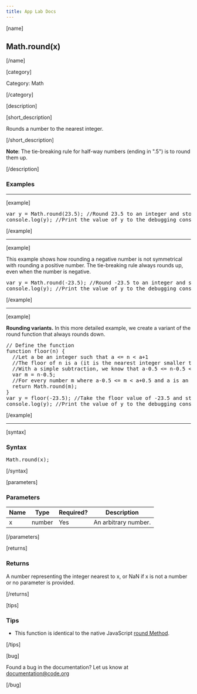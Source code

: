 ```yaml
---
title: App Lab Docs
---
```


[name]

## Math.round(x)

[/name]


[category]

Category: Math

[/category]

[description]

[short_description]

Rounds a number to the nearest integer.

[/short_description]

**Note**: The tie-breaking rule for half-way numbers (ending in ".5") is to round them up.

[/description]

### Examples
____________________________________________________

[example]

<pre>
var y = Math.round(23.5); //Round 23.5 to an integer and store the value in variable y
console.log(y); //Print the value of y to the debugging console, in this case "24"
</pre>

[/example]

____________________________________________________

[example]

This example shows how rounding a negative number is not symmetrical with rounding a positive number. The tie-breaking rule always rounds up, even when the number is negative.
<pre>
var y = Math.round(-23.5); //Round -23.5 to an integer and store the value in variable y
console.log(y); //Print the value of y to the debugging console, in this case "-23"
</pre>

[/example]

____________________________________________________

[example]

**Rounding variants.** In this more detailed example, we create a variant of the round function that always rounds down.
<pre>
// Define the function
function floor(n) {
  //Let a be an integer such that a <= n < a+1
  //The floor of n is a (it is the nearest integer smaller than n)
  //With a simple subtraction, we know that a-0.5 <= n-0.5 < a+0.5
  var m = n-0.5;
  //For every number m where a-0.5 <= m < a+0.5 and a is an integer, Math.round(m) = a
  return Math.round(m);
}
var y = floor(-23.5); //Take the floor value of -23.5 and store it in variable y
console.log(y); //Print the value of y to the debugging console, in this case "-24"
</pre>


[/example]

____________________________________________________

[syntax]

### Syntax
<pre>
Math.round(x);
</pre>

[/syntax]

[parameters]

### Parameters

| Name  | Type | Required? | Description |
|-----------------|------|-----------|-------------|
| x | number | Yes | An arbitrary number.  |

[/parameters]

[returns]

### Returns
A number representing the integer nearest to x, or NaN if x is not a number or no parameter is provided.

[/returns]

[tips]

### Tips
- This function is identical to the native JavaScript [round Method](http://www.w3schools.com/jsref/jsref_round.asp).

[/tips]

[bug]

Found a bug in the documentation? Let us know at documentation@code.org

[/bug]
